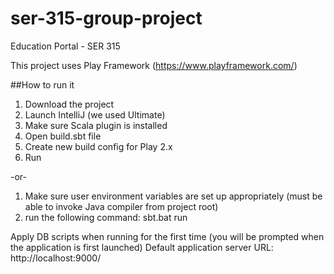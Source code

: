 # ser-315-group-project

Education Portal - SER 315

This project uses  Play Framework (https://www.playframework.com/)

##How to run it

1) Download the project
2) Launch IntelliJ (we used Ultimate)
3) Make sure Scala plugin is installed
3) Open build.sbt file
4) Create new build config for Play 2.x 
5) Run

-or-

1) Make sure user environment variables are set up appropriately (must be able to invoke Java compiler from project root)
2) run the following command: sbt.bat run

Apply DB scripts when running for the first time (you will be prompted when the application is first launched)
Default application server URL: http://localhost:9000/
